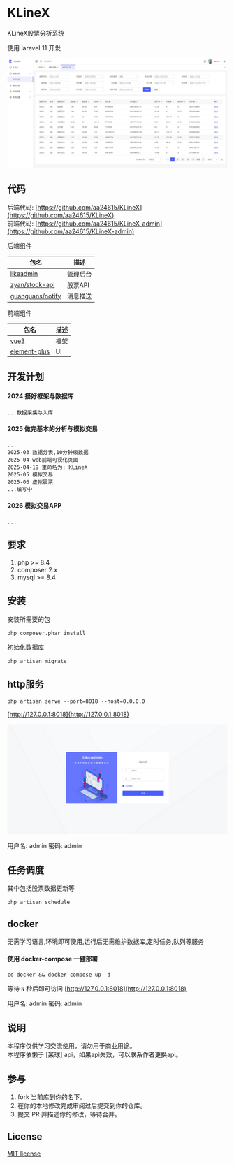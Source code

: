 # KLineX

KLineX股票分析系统

使用 laravel 11 开发

![img](./docs/img/list.png)


## 代码

后端代码: [https://github.com/aa24615/KLineX](https://github.com/aa24615/KLineX)    
前端代码: [https://github.com/aa24615/KLineX-admin](https://github.com/aa24615/KLineX-admin)


后端组件

 |  包名 | 描述 |
|---|---|
|[likeadmin](https://likeadmin.cn/)|管理后台|
| [zyan/stock-api](https://github.com/zyan/stock-api) | 股票API |
| [guanguans/notify](https://github.com/guanguans/notify) | 消息推送 |

前端组件

 |  包名 | 描述 |
|---|---|
|[vue3](https://cn.vuejs.org/)| 框架|
|[element-plus](https://cn.element-plus.org/zh-CN/)|UI|

## 开发计划

#### 2024 搭好框架与数据库

    ...数据采集与入库

#### 2025 做完基本的分析与模拟交易

    ...
    2025-03 数据分表,10分钟级数据  
    2025-04 web前端可视化页面
    2025-04-19 重命名为: KLineX
    2025-05 模拟交易
    2025-06 虚拟股票
    ...编写中


#### 2026 模拟交易APP

    ...

## 要求

1. php >= 8.4
2. composer 2.x
3. mysql >= 8.4

## 安装

安装所需要的包
```
php composer.phar install
```
初始化数据库
```
php artisan migrate
```

## http服务

```
php artisan serve --port=8018 --host=0.0.0.0
```

[http://127.0.0.1:8018](http://127.0.0.1:8018)



![img](./docs/img/login.png)

用户名: admin 密码: admin

## 任务调度

其中包括股票数据更新等

```
php artisan schedule
```


## docker

无需学习语言,环境即可使用,运行后无需维护数据库,定时任务,队列等服务

#### 使用 docker-compose 一健部署

```
cd docker && docker-compose up -d
```
等待 ```N``` 秒后即可访问 [http://127.0.0.1:8018](http://127.0.0.1:8018)

用户名: admin 密码: admin

## 说明

本程序仅供学习交流使用，请勿用于商业用途。   
本程序依懒于 [某球] api，如果api失效，可以联系作者更换api。

## 参与

1. fork 当前库到你的名下。
2. 在你的本地修改完成审阅过后提交到你的仓库。
3. 提交 PR 并描述你的修改，等待合并。

## License

[MIT license](https://opensource.org/licenses/MIT)
